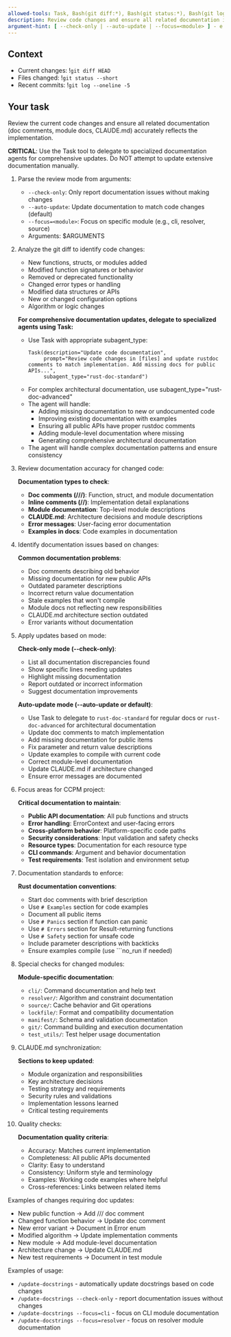 ```yaml
---
allowed-tools: Task, Bash(git diff:*), Bash(git status:*), Bash(git log:*), Bash(git show:*), Bash(cargo doc:*), Bash(cargo:*), Read, Write, Edit, MultiEdit, Glob, Grep, TodoWrite
description: Review code changes and ensure all related documentation is accurate and up-to-date
argument-hint: [ --check-only | --auto-update | --focus=<module> ] - e.g., "--focus=cli" to review specific module docs
---
```


## Context

- Current changes: !`git diff HEAD`
- Files changed: !`git status --short`
- Recent commits: !`git log --oneline -5`

## Your task

Review the current code changes and ensure all related documentation (doc comments, module docs, CLAUDE.md) accurately reflects the implementation.

**CRITICAL**: Use the Task tool to delegate to specialized documentation agents for comprehensive updates. Do NOT attempt to update extensive documentation manually.

1. Parse the review mode from arguments:
   - `--check-only`: Only report documentation issues without making changes
   - `--auto-update`: Update documentation to match code changes (default)
   - `--focus=<module>`: Focus on specific module (e.g., cli, resolver, source)
   - Arguments: $ARGUMENTS

2. Analyze the git diff to identify code changes:
   - New functions, structs, or modules added
   - Modified function signatures or behavior
   - Removed or deprecated functionality
   - Changed error types or handling
   - Modified data structures or APIs
   - New or changed configuration options
   - Algorithm or logic changes
   
   **For comprehensive documentation updates, delegate to specialized agents using Task:**
   - Use Task with appropriate subagent_type:
     ```
     Task(description="Update code documentation",
          prompt="Review code changes in [files] and update rustdoc comments to match implementation. Add missing docs for public APIs...",
          subagent_type="rust-doc-standard")
     ```
   - For complex architectural documentation, use subagent_type="rust-doc-advanced"
   - The agent will handle:
     * Adding missing documentation to new or undocumented code
     * Improving existing documentation with examples
     * Ensuring all public APIs have proper rustdoc comments
     * Adding module-level documentation where missing
     * Generating comprehensive architectural documentation
   - The agent will handle complex documentation patterns and ensure consistency

3. Review documentation accuracy for changed code:

   **Documentation types to check**:
   - **Doc comments (///)**: Function, struct, and module documentation
   - **Inline comments (//)**: Implementation detail explanations
   - **Module documentation**: Top-level module descriptions
   - **CLAUDE.md**: Architecture decisions and module descriptions
   - **Error messages**: User-facing error documentation
   - **Examples in docs**: Code examples in documentation

4. Identify documentation issues based on changes:

   **Common documentation problems**:
   - Doc comments describing old behavior
   - Missing documentation for new public APIs
   - Outdated parameter descriptions
   - Incorrect return value documentation
   - Stale examples that won't compile
   - Module docs not reflecting new responsibilities
   - CLAUDE.md architecture section outdated
   - Error variants without documentation

5. Apply updates based on mode:

   **Check-only mode (--check-only)**:
   - List all documentation discrepancies found
   - Show specific lines needing updates
   - Highlight missing documentation
   - Report outdated or incorrect information
   - Suggest documentation improvements

   **Auto-update mode (--auto-update or default)**:
   - Use Task to delegate to `rust-doc-standard` for regular docs or `rust-doc-advanced` for architectural documentation
   - Update doc comments to match implementation
   - Add missing documentation for public items
   - Fix parameter and return value descriptions
   - Update examples to compile with current code
   - Correct module-level documentation
   - Update CLAUDE.md if architecture changed
   - Ensure error messages are documented

6. Focus areas for CCPM project:

   **Critical documentation to maintain**:
   - **Public API documentation**: All pub functions and structs
   - **Error handling**: ErrorContext and user-facing errors
   - **Cross-platform behavior**: Platform-specific code paths
   - **Security considerations**: Input validation and safety checks
   - **Resource types**: Documentation for each resource type
   - **CLI commands**: Argument and behavior documentation
   - **Test requirements**: Test isolation and environment setup

7. Documentation standards to enforce:

   **Rust documentation conventions**:
   - Start doc comments with brief description
   - Use `# Examples` section for code examples
   - Document all public items
   - Use `# Panics` section if function can panic
   - Use `# Errors` section for Result-returning functions
   - Use `# Safety` section for unsafe code
   - Include parameter descriptions with backticks
   - Ensure examples compile (use ```no_run if needed)

8. Special checks for changed modules:

   **Module-specific documentation**:
   - `cli/`: Command documentation and help text
   - `resolver/`: Algorithm and constraint documentation
   - `source/`: Cache behavior and Git operations
   - `lockfile/`: Format and compatibility documentation
   - `manifest/`: Schema and validation documentation
   - `git/`: Command building and execution documentation
   - `test_utils/`: Test helper usage documentation

9. CLAUDE.md synchronization:

   **Sections to keep updated**:
   - Module organization and responsibilities
   - Key architecture decisions
   - Testing strategy and requirements
   - Security rules and validations
   - Implementation lessons learned
   - Critical testing requirements

10. Quality checks:

    **Documentation quality criteria**:
    - Accuracy: Matches current implementation
    - Completeness: All public APIs documented
    - Clarity: Easy to understand
    - Consistency: Uniform style and terminology
    - Examples: Working code examples where helpful
    - Cross-references: Links between related items

Examples of changes requiring doc updates:
- New public function → Add /// doc comment
- Changed function behavior → Update doc comment
- New error variant → Document in Error enum
- Modified algorithm → Update implementation comments
- New module → Add module-level documentation
- Architecture change → Update CLAUDE.md
- New test requirements → Document in test module

Examples of usage:
- `/update-docstrings` - automatically update docstrings based on code changes
- `/update-docstrings --check-only` - report documentation issues without changes
- `/update-docstrings --focus=cli` - focus on CLI module documentation
- `/update-docstrings --focus=resolver` - focus on resolver module documentation